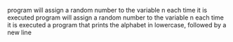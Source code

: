  program will assign a random number to the variable n each time it is executed
program will assign a random number to the variable n each time it is executed
a program that prints the alphabet in lowercase, followed by a new line
